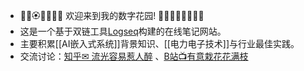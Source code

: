- 🌺🌺🏵🌹🌺🌺🌻 欢迎来到我的数字花园!  🌻🌺🌺💮🌺🌺🌷🌺
- 这是一个基于双链工具[Logseq](https://logseq.com/)构建的在线笔记网站。
- 主要积累[[AI嵌入式系统]]背景知识、[[电力电子技术]]与行业最佳实践。
- 交流讨论：[知乎✉ 流光容易惹人醉](https://www.zhihu.com/people/sjtuhj)   、[B站📺️有意栽花花满枝](https://space.bilibili.com/76998877)